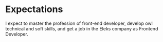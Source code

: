 # Expectations
I expect to master the profession of front-end developer, develop owl technical and soft skills, and get a job in the Eleks company as Frontend Developer.